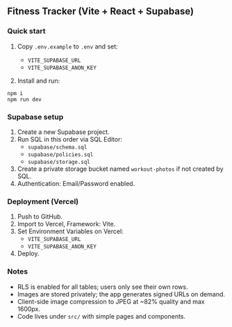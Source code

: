 ## Fitness Tracker (Vite + React + Supabase)

### Quick start
1) Copy `.env.example` to `.env` and set:
   - `VITE_SUPABASE_URL`
   - `VITE_SUPABASE_ANON_KEY`

2) Install and run:
```
npm i
npm run dev
```

### Supabase setup
1) Create a new Supabase project.
2) Run SQL in this order via SQL Editor:
   - `supabase/schema.sql`
   - `supabase/policies.sql`
   - `supabase/storage.sql`
3) Create a private storage bucket named `workout-photos` if not created by SQL.
4) Authentication: Email/Password enabled.

### Deployment (Vercel)
1) Push to GitHub.
2) Import to Vercel, Framework: Vite.
3) Set Environment Variables on Vercel:
   - `VITE_SUPABASE_URL`
   - `VITE_SUPABASE_ANON_KEY`
4) Deploy.

### Notes
- RLS is enabled for all tables; users only see their own rows.
- Images are stored privately; the app generates signed URLs on demand.
- Client-side image compression to JPEG at ~82% quality and max 1600px.
- Code lives under `src/` with simple pages and components.



